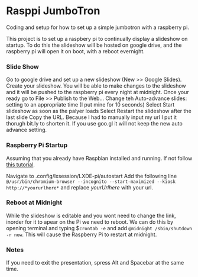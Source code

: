 # Rasppi JumboTron
Coding and setup for how to set up a simple jumbotron with a raspberry pi. 

This project is to set up a raspbery pi to continually display a slideshow on startup. To do this the slideshow will be hosted on google drive, and the raspberry pi will open it on boot, with a reboot evernight. 

### Slide Show
Go to google drive and set up a new slideshow (New >> Google Slides). 
Create your slideshow. You will be able to make changes to the slideshow and it will be pushed to the raspberry pi every night at midnight. 
Once your ready go to File >> Publish to the Web... 
Change teh Auto-advance slides: setting to an appropriate time (I put mine for 10 seconds)
Select Start slideshow as soon as the palyer loads
Select Restart the slideshow after the last slide
Copy the URL. Because I had to manually input my url I put it thorugh bit.ly to shorten it. If you use goo.gl it will not keep the new auto advance setting.

### Raspberry Pi Startup
Assuming that you already have Raspbian installed and running. If not follow [this tutorial](https://www.raspberrypi.org/documentation/installation/installing-images/).

Navigate to .config/lxsession/LXDE-pi/autostart
Add the following line `@/usr/bin/chromium-browser --incognito --start-maximized --kiosk http://*yoururlhere*` and replace *yourUrlhere* with your url. 

### Reboot at Midnight
While the slideshow is editable and you wont need to change the link, inorder for it to apear on the Pi we need to reboot. We can do this by opening terminal and typing $`crontab -e` and add `@midnight /sbin/shutdown -r now`. This will cause the Raspberry Pi to restart at midnight. 

### Notes
If you need to exit the presentation, spress Alt and Spacebar at the same time. 
